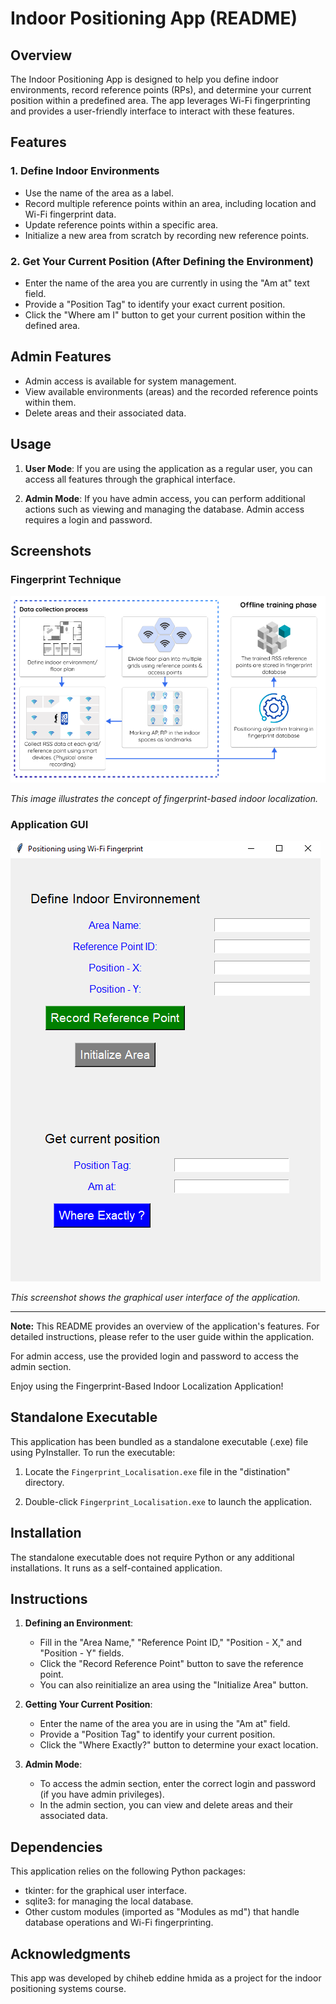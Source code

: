 # Indoor Positioning App (README)

## Overview

The Indoor Positioning App is designed to help you define indoor environments, record reference points (RPs), and determine your current position within a predefined area. The app leverages Wi-Fi fingerprinting and provides a user-friendly interface to interact with these features.

## Features

### 1. Define Indoor Environments
- Use the name of the area as a label.
- Record multiple reference points within an area, including location and Wi-Fi fingerprint data.
- Update reference points within a specific area.
- Initialize a new area from scratch by recording new reference points.

### 2. Get Your Current Position (After Defining the Environment)
- Enter the name of the area you are currently in using the "Am at" text field.
- Provide a "Position Tag" to identify your exact current position.
- Click the "Where am I" button to get your current position within the defined area.

## Admin Features

- Admin access is available for system management.
- View available environments (areas) and the recorded reference points within them.
- Delete areas and their associated data.

## Usage

1. **User Mode**: If you are using the application as a regular user, you can access all features through the graphical interface.

2. **Admin Mode**: If you have admin access, you can perform additional actions such as viewing and managing the database. Admin access requires a login and password.

## Screenshots

### Fingerprint Technique

![Fingerprint Technique](Finger_Print_Technique/Images/fingerprinting_technique_for_indoor_localisation.png)

*This image illustrates the concept of fingerprint-based indoor localization.*

### Application GUI

![Application GUI](Finger_Print_Technique/Images/GUI.png)

*This screenshot shows the graphical user interface of the application.*

---

**Note:** This README provides an overview of the application's features. For detailed instructions, please refer to the user guide within the application.

For admin access, use the provided login and password to access the admin section.

Enjoy using the Fingerprint-Based Indoor Localization Application!

## Standalone Executable

This application has been bundled as a standalone executable (.exe) file using PyInstaller. To run the executable:

1. Locate the `Fingerprint_Localisation.exe` file in the "distination" directory.

2. Double-click `Fingerprint_Localisation.exe` to launch the application.

## Installation

The standalone executable does not require Python or any additional installations. It runs as a self-contained application.

## Instructions

1. **Defining an Environment**:
   - Fill in the "Area Name," "Reference Point ID," "Position - X," and "Position - Y" fields.
   - Click the "Record Reference Point" button to save the reference point.
   - You can also reinitialize an area using the "Initialize Area" button.

2. **Getting Your Current Position**:
   - Enter the name of the area you are in using the "Am at" field.
   - Provide a "Position Tag" to identify your current position.
   - Click the "Where Exactly?" button to determine your exact location.

3. **Admin Mode**:
   - To access the admin section, enter the correct login and password (if you have admin privileges).
   - In the admin section, you can view and delete areas and their associated data.

## Dependencies

This application relies on the following Python packages:

- tkinter: for the graphical user interface.
- sqlite3: for managing the local database.
- Other custom modules (imported as "Modules as md") that handle database operations and Wi-Fi fingerprinting.

## Acknowledgments

This app was developed by chiheb eddine hmida as a project for the indoor positioning systems course. 

